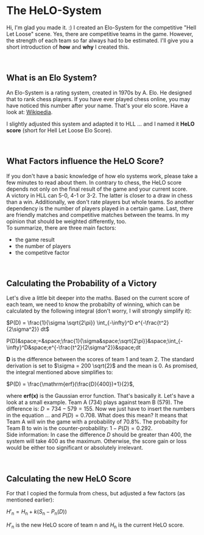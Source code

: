 # The HeLO-System

Hi, I'm glad you made it. :)
I created an Elo-System for the competitive "Hell Let Loose" scene. Yes, there are competitive teams in the game. However, the strength of each team so far always had to be estimated. I'll give you a short introduction of **how** and **why** I created this.

<br />

## What is an Elo System?
An Elo-System is a rating system, created in 1970s by A. Elo. He designed that to rank chess players.
If you have ever played chess online, you may have noticed this number after your name. That's your elo score.
Have a look at: [Wikipedia](https://en.wikipedia.org/wiki/Elo_rating_system).

I slightly adjusted this system and adapted it to HLL ... and I named it **HeLO score** (short for Hell Let Loose Elo Score).

<br />

## What Factors influence the HeLO Score?
If you don't have a basic knowledge of how elo systems work, please take a few minutes to read about them. In contrary to chess, the HeLO score depends not only on the final result of the game and your current score. <br />
A victory in HLL can 5-0, 4-1 or 3-2. The latter is closer to a draw in chess than a win. Additionally, we don't rate players but whole teams. So another dependency is the number of players played in a certain game. Last, there are friendly matches and competitive matches between the teams. In my opinion that should be weighted differently, too. <br />
To summarize, there are three main factors:
* the game result
* the number of players
* the competitve factor

<br />

## Calculating the Probability of a Victory
Let's dive a little bit deeper into the maths. Based on the current score of each team, we need to know the probabilty of winning, which can be calculated by the following integral (don't worry, I will strongly simplify it):

$P(D) = \frac{1}{\sigma \sqrt{2\pi}} \int_{-\infty}^D e^{-\frac{t^2}{2\sigma^2}} dt$

P(D)&space;=&space;\frac{1}{\sigma&space;\sqrt{2\pi}}&space;\int_{-\infty}^D&space;e^{-\frac{t^2}{2\sigma^2}}&space;dt

**D** is the difference between the scores of team 1 and team 2. The standard derivation is set to $\sigma = 200 \sqrt{2}$ and the mean is 0. As promised, the integral mentioned above simplifies to:

$P(D) = \frac{\mathrm{erf}(\frac{D}{400})+1}{2}$,

where **erf(x)** is the Gaussian error function. That's basically it. Let's have a look at a small example. Team A (734) plays against team B (579). The difference is: $D = 734 - 579 = 155$. Now we just have to insert the numbers in the equation ... and $P(D) = 0.708$. What does this mean? It means that Team A will win the game with a probability of 70.8%. The probabilty for Team B to win is the counter-probability: $1 - P(D) = 0.292$. <br />
Side information: In case the difference $D$ should be greater than 400, the system will take 400 as the maximum. Otherwise, the score gain or loss would be either too significant or absolutely irrelevant.

<br />

## Calculating the new HeLO Score
For that I copied the formula from chess, but adjusted a few factors (as mentioned earlier):

$H'_\mathrm{n} = H_\mathrm{n} + k(S_\mathrm{n}-P_\mathrm{n}(D))$

$H'_\mathrm{n}$ is the new HeLO score of team n and $H_\mathrm{n}$ is the current HeLO score.
